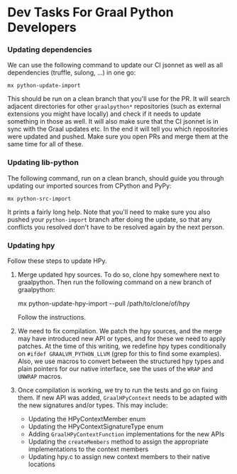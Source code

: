 # Dev Tasks For Graal Python Developers

### Updating dependencies

We can use the following command to update our CI jsonnet as well as all
dependencies (truffle, sulong, ...) in one go:

    mx python-update-import

This should be run on a clean branch that you'll use for the PR. It will search
adjacent directories for other `graalpython*` repositories (such as external
extensions you might have locally) and check if it needs to update something in
those as well. It will also make sure that the CI jsonnet is in sync with the
Graal updates etc. In the end it will tell you which repositories were updated
and pushed. Make sure you open PRs and merge them at the same time for all of
these.

### Updating lib-python

The following command, run on a clean branch, should guide you through updating
our imported sources from CPython and PyPy:

    mx python-src-import

It prints a fairly long help. Note that you'll need to make sure you also pushed
your `python-import` branch after doing the update, so that any conflicts you
resolved don't have to be resolved again by the next person.

### Updating hpy

Follow these steps to update HPy.


  1. Merge updated hpy sources. To do so, clone hpy somewhere next to
     graalpython. Then run the following command on a new branch of graalpython:

        mx python-update-hpy-import --pull /path/to/clone/of/hpy

     Follow the instructions.
  2. We need to fix compilation. We patch the hpy sources, and the merge may
     have introduced new API or types, and for these we need to apply
     patches. At the time of this writing, we redefine hpy types conditionally
     on `#ifdef GRAALVM_PYTHON_LLVM` (grep for this to find some
     examples). Also, we use macros to convert between the structured hpy types
     and plain pointers for our native interface, see the uses of the `WRAP` and
     `UNWRAP` macros.
  3. Once compilation is working, we try to run the tests and go on fixing
     them. If new API was added, `GraalHPyContext` needs to be adapted with the
     new signatures and/or types. This may include:

      - Updating the HPyContextMember enum
      - Updating the HPyContextSignatureType enum
      - Adding `GraalHPyContextFunction` implementations for the new APIs
      - Updating the `createMembers` method to assign the appropriate
        implementations to the context members
      - Updating hpy.c to assign new context members to their native locations

